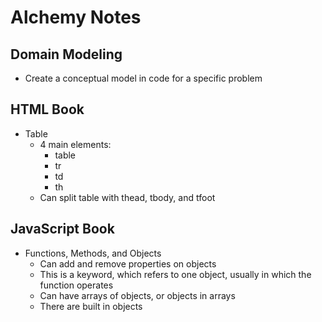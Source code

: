 # Alchemy Notes

## Domain Modeling

- Create a conceptual model in code for a specific problem 


## HTML Book

- Table
    - 4 main elements:
        - table
        - tr
        - td
        - th
    - Can split table with thead, tbody, and tfoot

## JavaScript Book

- Functions, Methods, and Objects
    - Can add and remove properties on objects
    - This is a keyword, which refers to one object, usually in which the function operates
    - Can have arrays of objects, or objects in arrays
    - There are built in objects
    